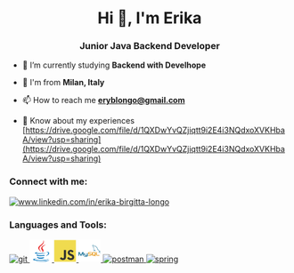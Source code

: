 <h1 align="center">Hi 👋, I'm Erika</h1>
<h3 align="center">Junior Java Backend Developer</h3>

- 🌱 I’m currently studying **Backend with Develhope**

- 📍 I'm from **Milan, Italy**

- 📫 How to reach me **eryblongo@gmail.com**

- 📄 Know about my experiences [https://drive.google.com/file/d/1QXDwYvQZjiqtt9i2E4i3NQdxoXVKHbaA/view?usp=sharing](https://drive.google.com/file/d/1QXDwYvQZjiqtt9i2E4i3NQdxoXVKHbaA/view?usp=sharing)

<h3 align="left">Connect with me:</h3>
<p align="left">
<a href="[www.linkedin.com/in/erika-birgitta-longo](https://linkedin.com/in/www.linkedin.com/in/erika-birgitta-longo)" target="blank"><img align="center" src="https://raw.githubusercontent.com/rahuldkjain/github-profile-readme-generator/master/src/images/icons/Social/linked-in-alt.svg" alt="www.linkedin.com/in/erika-birgitta-longo" height="30" width="40" /></a>
</p>

<h3 align="left">Languages and Tools:</h3>
<p align="left"> <a href="https://git-scm.com/" target="_blank" rel="noreferrer"> <img src="https://www.vectorlogo.zone/logos/git-scm/git-scm-icon.svg" alt="git" width="40" height="40"/> </a> <a href="https://www.java.com" target="_blank" rel="noreferrer"> <img src="https://raw.githubusercontent.com/devicons/devicon/master/icons/java/java-original.svg" alt="java" width="40" height="40"/> </a> <a href="https://developer.mozilla.org/en-US/docs/Web/JavaScript" target="_blank" rel="noreferrer"> <img src="https://raw.githubusercontent.com/devicons/devicon/master/icons/javascript/javascript-original.svg" alt="javascript" width="40" height="40"/> </a> <a href="https://www.mysql.com/" target="_blank" rel="noreferrer"> <img src="https://raw.githubusercontent.com/devicons/devicon/master/icons/mysql/mysql-original-wordmark.svg" alt="mysql" width="40" height="40"/> </a> <a href="https://postman.com" target="_blank" rel="noreferrer"> <img src="https://www.vectorlogo.zone/logos/getpostman/getpostman-icon.svg" alt="postman" width="40" height="40"/> </a> <a href="https://spring.io/" target="_blank" rel="noreferrer"> <img src="https://www.vectorlogo.zone/logos/springio/springio-icon.svg" alt="spring" width="40" height="40"/> </a> </p>
